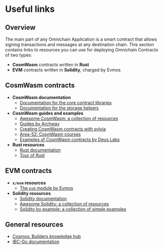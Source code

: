 ﻿---
sidebar_position: 3
---

# Useful links

## Overview

The main part of any Omnichain Application is a smart contract that allows signing transactions and messages at any destination chain. This section contains links to resources you can use for deploying Omnichain Contracts of two types:

- **CosmWasm** contracts written in **Rust**
- **EVM** contracts written in **Solidity**, charged by Evmos

## CosmWasm contracts

- **CosmWasm documentation**
    - [Documentation for the core contract libraries](https://docs.rs/cosmwasm-std/latest/cosmwasm_std/index.html)
    - [Documentation for the storage helpers](https://docs.rs/cosmwasm-storage/latest/cosmwasm_storage/index.html)
- **CosmWasm guides and examples**
    - [Awesome CosmWasm: a collection of resources](https://github.com/CosmWasm/awesome-cosmwasm)
    - [Guides by Archway](https://docs.archway.io/developers/cosmwasm-documentation/introduction)
    - [Creating CosmWasm contracts with sylvia](https://cosmwasm.github.io/sylvia-book/)
    - [Area-52: CosmWasm courses](https://area-52.io/)
    - [Examples of CosmWasm contracts by Deus Labs](https://github.com/deus-labs/cw-contracts)
- **Rust resources**
    - [Rust documentation](https://doc.rust-lang.org/book/)
    - [Tour of Rust](https://tourofrust.com)

## EVM contracts

- **`x/evm` resources**
    - [The `evm` module by Evmos](https://docs.evmos.org/protocol/modules/evm)
- **Solidity resources**
    - [Solidity documentation](https://docs.soliditylang.org/en/v0.8.26/)
    - [Awesome Solidity: a collection of resources](https://github.com/bkrem/awesome-solidity)
    - [Solidity by example: a collection of simple examples](https://solidity-by-example.org)

## General resources

- [Cosmos: Builders knowledge hub](https://hub.join.builders)
- [IBC-Go documentation](https://ibc.cosmos.network/main)